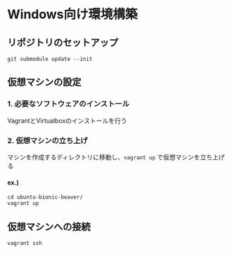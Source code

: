 # Windows向け環境構築

## リポジトリのセットアップ
```
git submodule update --init
```


## 仮想マシンの設定
### 1. 必要なソフトウェアのインストール
VagrantとVirtualboxのインストールを行う

### 2. 仮想マシンの立ち上げ
マシンを作成するディレクトリに移動し、`vagrant up` で仮想マシンを立ち上げる

#### ex.)
```
cd ubuntu-bionic-beaver/
vagrant up
```

## 仮想マシンへの接続
```
vagrant ssh
```
